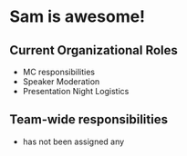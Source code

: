 # Sam is awesome!

## Current Organizational Roles
* MC responsibilities
* Speaker Moderation
* Presentation Night Logistics

## Team-wide responsibilities
* has not been assigned any
